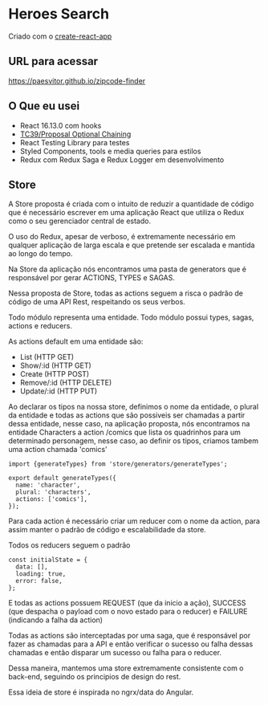 # Heroes Search

Criado com o [create-react-app](https://github.com/facebook/create-react-app)

## URL para acessar

https://paesvitor.github.io/zipcode-finder

## O Que eu usei

- React 16.13.0 com hooks
- [TC39/Proposal Optional Chaining](https://github.com/tc39/proposal-optional-chaining)
- React Testing Library para testes
- Styled Components, tools e media queries para estilos
- Redux com Redux Saga e Redux Logger em desenvolvimento

## Store

A Store proposta é criada com o intuito de reduzir a quantidade de código que é necessário escrever em uma aplicação React que utiliza o Redux como o seu gerenciador central de estado.

O uso do Redux, apesar de verboso, é extremamente necessário em qualquer aplicação de larga escala e que pretende ser escalada e mantida ao longo do tempo.

Na Store da aplicação nós encontramos uma pasta de generators que é responsável por gerar ACTIONS, TYPES e SAGAS.

Nessa proposta de Store, todas as actions seguem a risca o padrão de código de uma API Rest, respeitando os seus verbos.

Todo módulo representa uma entidade.
Todo módulo possui types, sagas, actions e reducers.

As actions default em uma entidade são:

- List (HTTP GET)
- Show/:id (HTTP GET)
- Create (HTTP POST)
- Remove/:id (HTTP DELETE)
- Update/:id (HTTP PUT)

Ao declarar os tipos na nossa store, definimos o nome da entidade, o plural da entidade e todas as actions que são possiveis ser chamadas a partir dessa entidade, nesse caso, na aplicação proposta, nós encontramos na entidade Characters a action /comics que lista os quadrinhos para um determinado personagem, nesse caso, ao definir os tipos, criamos tambem uma action chamada 'comics'

```
import {generateTypes} from 'store/generators/generateTypes';

export default generateTypes({
  name: 'character',
  plural: 'characters',
  actions: ['comics'],
});
```

Para cada action é necessário criar um reducer com o nome da action, para assim manter o padrão de código e escalabilidade da store.

Todos os reducers seguem o padrão

```
const initialState = {
  data: [],
  loading: true,
  error: false,
};
```

E todas as actions possuem REQUEST (que da inicio a ação), SUCCESS (que despacha o payload com o novo estado para o reducer) e FAILURE (indicando a falha da action)

Todas as actions são interceptadas por uma saga, que é responsável por fazer as chamadas para a API e então verificar o sucesso ou falha dessas chamadas e então disparar um sucesso ou falha para o reducer.

Dessa maneira, mantemos uma store extremamente consistente com o back-end, seguindo os principios de design do rest.

Essa ideia de store é inspirada no ngrx/data do Angular.
